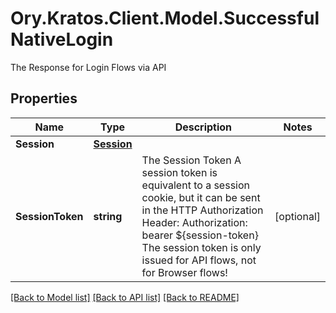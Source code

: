 # Ory.Kratos.Client.Model.SuccessfulNativeLogin
The Response for Login Flows via API

## Properties

Name | Type | Description | Notes
------------ | ------------- | ------------- | -------------
**Session** | [**Session**](Session.md) |  | 
**SessionToken** | **string** | The Session Token  A session token is equivalent to a session cookie, but it can be sent in the HTTP Authorization Header:  Authorization: bearer ${session-token}  The session token is only issued for API flows, not for Browser flows! | [optional] 

[[Back to Model list]](../README.md#documentation-for-models) [[Back to API list]](../README.md#documentation-for-api-endpoints) [[Back to README]](../README.md)

